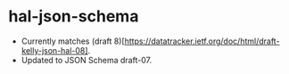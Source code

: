 # hal-json-schema

* Currently matches (draft 8)[https://datatracker.ietf.org/doc/html/draft-kelly-json-hal-08].
* Updated to JSON Schema draft-07.